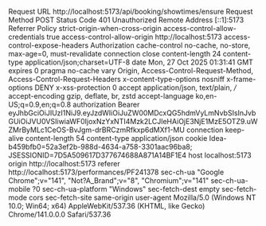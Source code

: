 Request URL
http://localhost:5173/api/booking/showtimes/ensure
Request Method
POST
Status Code
401 Unauthorized
Remote Address
[::1]:5173
Referrer Policy
strict-origin-when-cross-origin
access-control-allow-credentials
true
access-control-allow-origin
http://localhost:5173
access-control-expose-headers
Authorization
cache-control
no-cache, no-store, max-age=0, must-revalidate
connection
close
content-length
24
content-type
application/json;charset=UTF-8
date
Mon, 27 Oct 2025 01:31:41 GMT
expires
0
pragma
no-cache
vary
Origin, Access-Control-Request-Method, Access-Control-Request-Headers
x-content-type-options
nosniff
x-frame-options
DENY
x-xss-protection
0
accept
application/json, text/plain, */*
accept-encoding
gzip, deflate, br, zstd
accept-language
ko,en-US;q=0.9,en;q=0.8
authorization
Bearer eyJhbGciOiJIUzI1NiJ9.eyJzdWIiOiJuZW00MDcxQG5hdmVyLmNvbSIsInJvbGUiOiJVU0VSIiwiaWF0IjoxNzYxNTI4Mzk2LCJleHAiOjE3NjE1MzE5OTZ9.uWZMrByMLc1CeOS-BvJgm-drBRCzmRfkxp6dMXf1-MU
connection
keep-alive
content-length
54
content-type
application/json
cookie
Idea-b459bfb0=52a3ef2b-988d-4634-a758-3301aac96ba8; JSESSIONID=7D5A509617D377674688A871A14BF1E4
host
localhost:5173
origin
http://localhost:5173
referer
http://localhost:5173/performances/PF241378
sec-ch-ua
"Google Chrome";v="141", "Not?A_Brand";v="8", "Chromium";v="141"
sec-ch-ua-mobile
?0
sec-ch-ua-platform
"Windows"
sec-fetch-dest
empty
sec-fetch-mode
cors
sec-fetch-site
same-origin
user-agent
Mozilla/5.0 (Windows NT 10.0; Win64; x64) AppleWebKit/537.36 (KHTML, like Gecko) Chrome/141.0.0.0 Safari/537.36
